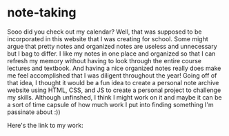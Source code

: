 # note-taking
Sooo did you check out my calendar? Well, that was supposed to be incorporated in this website that I was creating for school. Some might argue that pretty notes and organized notes are useless and unnecessary but I bag to differ. I like my notes in one place and organized so that I can refresh my memory without having to look through the entire course lectures and textbook. And having a nice organized notes really does make me feel accomplished that I was diligent throughout the year! Going off of that idea, I thought it would be a fun idea to create a personal note archive website using HTML, CSS, and JS to create a personal project to challenge my skills. Although unfinshed, I think I might work on it and maybe it can be a sort of time capsule of how much work I put into finding something I'm passinate about :))

Here's the link to my work: 

